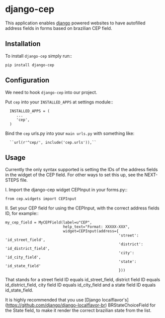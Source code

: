 django-cep
===============
This application enables [django](https://www.djangoproject.com/) powered websites to have autofilled address fields in forms based on brazilian CEP field.

Installation
------------
To install ``django-cep`` simply run::

    pip install django-cep

Configuration
-------------

We need to hook ``django-cep`` into our project.

Put ``cep`` into your ``INSTALLED_APPS`` at settings module::

      INSTALLED_APPS = (
         ...
         'cep',
      )

Bind the ``cep`` urls.py into your ``main urls.py`` with something like:
    
      ``url(r'^cep/', include('cep.urls')),``

Usage
-----
Currently the only syntax supported is setting the IDs of the address fields in the widget of the CEP field. For other ways to set this up, see the NEXT-STEPS file.

I. Import the django-cep widget CEPInput in your forms.py::

    from cep.widgets import CEPInput

II. Set your CEP field for using the CEPInput, with the correct address fields ID, for example::

    my_cep_field = MyCEPField(label=u"CEP",
                              help_text="Format: XXXXX-XXX",
                              widget=CEPInput(address={
                                                       'street': 'id_street_field',
                                                       'district': 'id_district_field', 
                                                       'city': 'id_city_field',
                                                       'state': 'id_state_field'
                                                       }))

 That stands for a street field ID equals id_street_field, district field ID equals id_district_field, city field ID equals id_city_field and a state field ID equals id_state_field. 

 It is highly recommended that you use [Django localflavor's] (https://github.com/django/django-localflavor-br) BRStateChoiceField for the State field, to make it render the correct brazilian state from the list.
